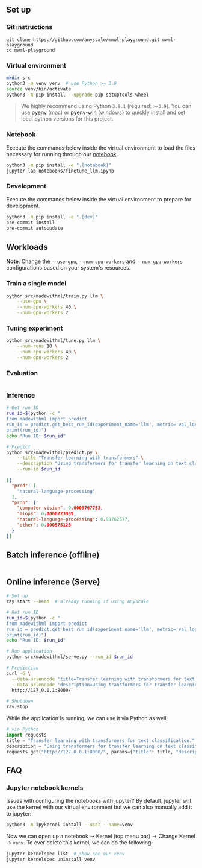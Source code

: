 
## Set up

### Git instructions
```
git clone https://github.com/anyscale/mmwl-playground.git mwml-playground
cd mwml-playground
```

### Virtual environment
```bash
mkdir src
python3 -m venv venv  # use Python >= 3.9
source venv/bin/activate
python3 -m pip install --upgrade pip setuptools wheel
```

> We highly recommend using Python `3.9.1` (required: `>=3.9`). You can use [pyenv](https://github.com/pyenv/pyenv) (mac) or [pyenv-win](https://github.com/pyenv-win/pyenv-win) (windows) to quickly install and set local python versions for this project.

### Notebook

Execute the commands below inside the virtual environment to load the files necessary for running through our [notebook](notebooks/madewithml.ipynb).

```bash
python3 -m pip install -e ".[notebook]"
jupyter lab notebooks/finetune_llm.ipynb
```

### Development

Execute the commands below inside the virtual environment to prepare for development.

```bash
python3 -m pip install -e ".[dev]"
pre-commit install
pre-commit autoupdate
```

## Workloads

**Note**: Change the `--use-gpu`, `--num-cpu-workers` and `--num-gpu-workers` configurations based on your system's resources.

### Train a single model
```bash
python src/madewithml/train.py llm \
    --use-gpu \
    --num-cpu-workers 40 \
    --num-gpu-workers 2
```

### Tuning experiment
```bash
python src/madewithml/tune.py llm \
    --num-runs 10 \
    --num-cpu-workers 40 \
    --num-gpu-workers 2
```

### Evaluation
```bash
```

### Inference
```bash
# Get run ID
run_id=$(python -c "
from madewithml import predict
run_id = predict.get_best_run_id(experiment_name='llm', metric='val_loss', direction='ASC')
print(run_id)")
echo "Run ID: $run_id"

# Predict
python src/madewithml/predict.py \
    --title "Transfer learning with transformers" \
    --description "Using transformers for transfer learning on text classification tasks." \
    --run-id $run_id
```
```json
[{
  "pred": [
    "natural-language-processing"
  ],
  "prob": {
    "computer-vision": 0.0009767753,
    "mlops": 0.0008223939,
    "natural-language-processing": 0.99762577,
    "other": 0.000575123
  }
}]
```

## Batch inference (offline)
```

```

## Online inference (Serve)
```bash
# Set up
ray start --head  # already running if using Anyscale

# Get run ID
run_id=$(python -c "
from madewithml import predict
run_id = predict.get_best_run_id(experiment_name='llm', metric='val_loss', direction='ASC')
print(run_id)")
echo "Run ID: $run_id"

# Run application
python src/madewithml/serve.py --run_id $run_id

# Prediction
curl -G \
  --data-urlencode 'title=Transfer learning with transformers for text classification.' \
  --data-urlencode 'description=Using transformers for transfer learning on text classification tasks.' \
  http://127.0.0.1:8000/

# Shutdown
ray stop
```

While the application is running, we can use it via Python as well:
```python
# via Python
import requests
title = "Transfer learning with transformers for text classification."
description = "Using transformers for transfer learning on text classification tasks."
requests.get("http://127.0.0.1:8000/", params={"title": title, "description": description}).json()
```

## FAQ

### Jupyter notebook kernels

Issues with configuring the notebooks with jupyter? By default, jupyter will use the kernel with our virtual environment but we can also manually add it to jupyter:
```bash
python3 -m ipykernel install --user --name=venv
```
Now we can open up a notebook → Kernel (top menu bar) → Change Kernel → `venv`. To ever delete this kernel, we can do the following:
```bash
jupyter kernelspec list  # show see our venv
jupyter kernelspec uninstall venv
```
